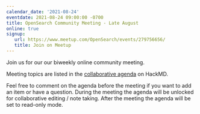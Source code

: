 ```yaml
---
calendar_date: '2021-08-24'
eventdate: 2021-08-24 09:00:00 -0700
title: OpenSearch Community Meeting - Late August
online: true
signup:
   url: https://www.meetup.com/OpenSearch/events/279756656/
   title: Join on Meetup
---
```


Join us for our our biweekly online community meeting. 

Meeting topics are listed in the [collaborative agenda](https://hackmd.io/4EtnY5ADTcaYabwOGJOCcA) on HackMD. 

Feel free to comment on the agenda before the meeting if you want to add an item or have a question. 
During the meeting the agenda will be unlocked for collaborative editing / note taking. After the meeting the agenda will be set to read-only mode. 